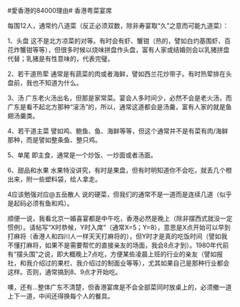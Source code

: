 #愛香港的84000理由# 香港粤菜宴席

每围12人，通常约八道菜（反正必须双数，除非寿宴取“久”之意而可能九道菜）：

1、头盘
这不是北方凉菜的对等。有时会有虾、蟹钳（热的，譬如白灼基围虾、百花炸蟹钳等等），但很多时候以烧味拼盘作头盘，富有人家或结婚则会以乳猪拼盘代替；乳猪是有性意味的，代表完璧。

2、若干道热荤
通常是有蔬菜的肉或者海鲜，譬如西兰花炒带子。有时热荤排在头盘前，我也不知道为什么。

3、汤
广东老火汤出名，但那是家常菜。宴会人多时间少，必然不会是老火汤，而广东是看不起北方那种“滚汤”的，所以，通常这道都会是汤羹，富有人家的就是鱼翅汤羹类。

4、若干道主菜
譬如鸡、鲍鱼、鱼、海鲜等等，但这个通常并不是有菜有肉/海鲜那种，而是譬如整条鱼、整只鸡。

5、单尾
即主食，通常是一个炒饭、一炒面或者汤面。

6、甜品和水果
水果特没讲究，有时是果盘，但有时明知道你不会吃，就丢几个橙出来，附一些塑料袋，给人拿走。

4应该勉强对应@五岳散人 说的硬菜，但我们的通常不是一道而是连续几道（似乎是起码必须有鱼和鸡）。

顺便一说，我看北京一婚喜宴都是中午吃，香港必然是晚上（除非摆西式就没一定惯例）。请帖写“X时恭候，Y时入席”（通常X=5；Y=8），意思是X点开始可以早到打麻将（香港人和四川人一样天天打麻将的），但Y时才是真的吃饭时间（譬如我不懂打麻将，如果不是需要帮忙的直接亲友的场面，我会8点才到）。1980年代前有“摆头围”之说，即大概晚上7点吃，方便某些凌晨上班的行业的亲友（譬如报社，和我介绍过的果栏、我介绍过的制面业等等），尤其如果自己是那种行业都会这样。否则，通常搞到8、9点才开始吃。

噢，还有…整体广东不清楚，但香港宴席是不会全部菜同时放桌上的，必须撤一道上下一道，中间还得换每个人的餐具。
